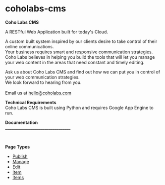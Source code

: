 coholabs-cms
============

<b>Coho Labs CMS</b>
<p>A RESTful Web Application built for today's Cloud.</p>
<p>A custom built system inspired by our clients desire to take control of their online communications.
<br />Your business requires smart and responsive communication strategies. Coho Labs believes in helping you build the tools that will let you manage your web content in the areas that need constant and timely editing.</p>

<p>Ask us about Coho Labs CMS and find out how we can put you in control of your web communication strategies.<br />We look forward to hearing from you.<br /><br />Email us at <a href="mailto:hello@coholabs.com">hello@coholabs.com</a></p>

<p><b>Technical Requirements</b>
<br />Coho Labs CMS is built using Python and requires Google App Engine to run.</p>

<p><b>Documentation</b>
<br />_________________________________</p>
<br />
<p><b>Page Types</b><ul>
    <li><a href="http://www.coholabs.com/cms/docs/publish" target="_blank">Publish</a></li>
    <li><a href="http://www.coholabs.com/cms/docs/manage" target="_blank">Manage</a></li>
    <li><a href="http://www.coholabs.com/cms/docs/edit" target="_blank">Edit</a></li>
    <li><a href="http://www.coholabs.com/cms/docs/item" target="_blank">Item</a></li>
    <li><a href="http://www.coholabs.com/cms/docs/items" target="_blank">Items</a></li>
</ul></p>
